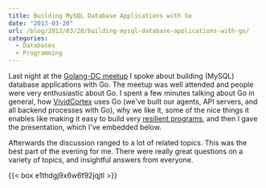 ```yaml
---
title: Building MySQL Database Applications with Go
date: "2013-03-20"
url: /blog/2013/03/20/building-mysql-database-applications-with-go/
categories:
  - Databases
  - Programming
---
```

Last night at the [Golang-DC meetup](http://www.meetup.com/Golang-DC/events/106865142/) I spoke about building (MySQL) database applications with Go. The meetup was well attended and people were very enthusiastic about Go. I spent a few minutes talking about Go in general, how [VividCortex](https://vividcortex.com/) uses Go (we've built our agents, API servers, and all backend processes with Go), why we like it, some of the nice things it enables like making it easy to build very [resilient programs](/blog/2013/03/14/crash-injection-for-writing-resilient-software/ "Crash injection for writing resilient software"), and then I gave the presentation, which I've embedded below.

Afterwards the discussion ranged to a lot of related topics. This was the best part of the evening for me. There were really great questions on a variety of topics, and insightful answers from everyone.

{{< box e1thdgj9x6w6f92jqjtl >}}
